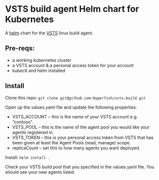 # VSTS build agent Helm chart for Kubernetes

A [helm](https://helm.sh/) chart for the [VSTS](https://visualstudio.microsoft.com/team-services/) linux build agent. 

## Pre-reqs:

* a working kubernetes cluster
* a VSTS account & a personal access token for your account
* kubectl and helm installed

## Install

Clone this repo:
`git clone git@github.com:Hyperfish/vsts-build.git`

Open up the values.yaml file and update the following properties:

* VSTS_ACCOUNT – this is the name of your VSTS account e.g. “contoso”.
* VSTS_POOL – this is the name of the agent pool you would like your agents registered in.
* VSTS_TOKEN – this is your personal access token from VSTS that has been given at least the Agent Pools (read, manage) scope.
* replicaCount – set this to how many agents you want deployed.

Install:
`helm install .`

Check your VSTS build pool that you specified in the values.yaml file. You should see your new agents listed.
